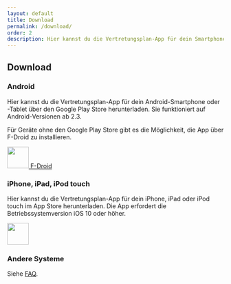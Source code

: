 ```yaml
---
layout: default
title: Download
permalink: /download/
order: 2
description: Hier kannst du die Vertretungsplan-App für dein Smartphone oder Tablet herunterladen.
---
```


Download
--------

### Android

Hier kannst du die Vertretungsplan-App für dein Android-Smartphone oder -Tablet über den Google Play Store
herunterladen. Sie funktioniert auf Android-Versionen ab 2.3.

Für Geräte ohne den Google Play Store gibt es die Möglichkeit, die App über F-Droid zu installieren.

<a class="btn btn-primary btn-embossed" href="https://play.google.com/store/apps/details?id={{ site.android_packagename }}">
    <img height="50" src="{{ '/img/google_play.svg' | prepend: site.baseurl }}"/>
</a>
<a class="btn btn-primary btn-embossed" href="https://fdroid.rami.io/">
    F-Droid
</a>

### iPhone, iPad, iPod touch

Hier kannst du die Vertretungsplan-App für dein iPhone, iPad oder iPod touch im App Store herunterladen. Die App
erfordert die Betriebssystemversion iOS 10 oder höher.

<a class="btn btn-primary btn-embossed" href="https://itunes.apple.com/de/app/id{{ site.apple_app_id }}?mt=8">
    <img height="50" src="{{ '/img/apple_app_store.svg' | prepend: site.baseurl }}"/>
</a>

### Andere Systeme

Siehe [FAQ](/faq/#gibt-es-die-app-auch-fr-andere-betriebssysteme).